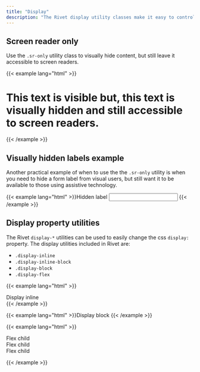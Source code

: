 ```yaml
---
title: "Display"
description: "The Rivet display utility classes make it easy to control how elements display on screen and how they are presented to assistive technologies like screen readers."
---
```


## Screen reader only
Use the `.sr-only` utility class to visually hide content, but still leave it accessible to screen readers.

{{< example lang="html" >}}<h1 class="ts-32">This text is visible <span class="sr-only">but, this text is visually hidden and still accessible to screen readers.</span></h1>
{{< /example >}}

## Visually hidden labels example
Another practical example of when to use the the `.sr-only` utility is when you need to hide a form label from visual users, but still want it to be available to those using assistive technology.

{{< example lang="html" >}}<label for="hidden-label" class="sr-only">Hidden label</label>
<input type="text" id="hidden-label">
{{< /example >}}

## Display property utilities
The Rivet `display-*` utilities can be used to easily change the css `display:` property. The display utilities included in Rivet are:

- `.display-inline`
- `.display-inline-block`
- `.display-block`
- `.display-flex`

{{< example lang="html" >}}<div class="display-inline bg-midnight">Display inline</div>
{{< /example >}}

{{< example lang="html" >}}<span class="display-block bg-green">Display block</span>
{{< /example >}}

{{< example lang="html" >}}<div class="display-flex">
    <div class="bg-orange m-right-sm">Flex child</div>
    <div class="bg-orange m-right-sm">Flex child</div>
    <div class="bg-orange m-right-sm">Flex child</div>
</div>
{{< /example >}}
